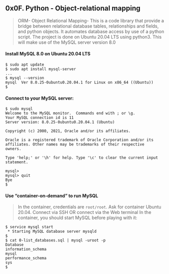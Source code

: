 ## 0x0F. Python - Object-relational mapping
> ORM- Object Relational Mapping- This is a code
> library that provide a bridge between relational
> database tables, relationships and fields, and
> python objects. It automates database access by
> use of a python script.
> The project is done on Ubuntu 20.04 LTS using
> python3. This will make use of the MySQL server version 8.0

#### Install MySQL 8.0 on Ubuntu 20.04 LTS
```
$ sudo apt update
$ sudo apt install mysql-server
...
$ mysql --version
mysql  Ver 8.0.25-0ubuntu0.20.04.1 for Linux on x86_64 ((Ubuntu))
$
```

#### Connect to your MySQL server:
```
$ sudo mysql
Welcome to the MySQL monitor.  Commands end with ; or \g.
Your MySQL connection id is 11
Server version: 8.0.25-0ubuntu0.20.04.1 (Ubuntu)

Copyright (c) 2000, 2021, Oracle and/or its affiliates.

Oracle is a registered trademark of Oracle Corporation and/or its
affiliates. Other names may be trademarks of their respective
owners.

Type 'help;' or '\h' for help. Type '\c' to clear the current input statement.

mysql>
mysql> quit
Bye
$
```


#### Use “container-on-demand” to run MySQL
> In the container, credentials are `root/root`.
> Ask for container Ubuntu 20.04.
> Connect via SSH
> OR connect via the Web terminal
In the container, you should start MySQL before playing with it:
```
$ service mysql start                                                   
 * Starting MySQL database server mysqld 
$
$ cat 0-list_databases.sql | mysql -uroot -p                               
Database                                                                                   
information_schema                                                                         
mysql                                                                                      
performance_schema                                                                         
sys                      
$
```


